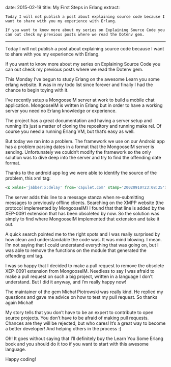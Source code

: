 date: 2015-02-19
title: My First Steps in Erlang
extract:
  >
    Today I will not publish a post about explaining source code because I want to share with you my experience with Erlang.

    If you want to know more about my series on Explaining Source Code you can out check my previous posts where we read the Dotenv gem.
---
Today I will not publish a post about explaining source code because I want to share with you my experience 
with Erlang.

If you want to know more about my series on Explaining Source Code you can out
check my previous posts where we read the Dotenv gem.

This Monday I’ve begun to study Erlang on the awesome Learn you some erlang website.
It was in my todo list since forever and finally I had the chance to begin toying with it.

I’ve recently setup a MongooseIM server at work to build a mobile chat application.
MongooseIM is written in Erlang but in order to have a working server you need no Erlang
knowledge or experience.

The project has a great documentation and having a server setup and running it’s just a matter of
cloning the repository and running make rel. Of course you need a running Erlang VM, but that’s easy as well.

But today we ran into a problem. The framework we use on our Android app has a problem parsing dates
in a format that the MongooseIM server is sending. Unfortunately we couldn’t modify the framework
so the only solution was to dive deep into the server and try to find the offending date format.

Thanks to the android app log we were able to identify the source of the problem, this xml tag:

```xml
<x xmlns='jabber:x:delay' from='capulet.com' stamp='20020910T23:08:25'>Offline Storage</x>
```

The server adds this line to a message stanza when re-submitting messages to previously offline clients.
Searching on the XMPP website (the protocol implemented by MongooseIM) I found that that line is added
by the XEP-0091 extension that has been obsoleted by now. So the solution was simply to find where
MongooseIM implemented that extension and take it out.

A quick search pointed me to the right spots and I was really surprised by how clean and understandable
the code was. It was mind blowing. I mean. I’m not saying that I could understand everything that was
going on, but I was able to remove the functions on the module that generated the offending xml tag.

I was so happy that I decided to make a pull request to remove the obsolete XEP-0091 extension from MongooseIM.
Needless to say I was afraid to make a pull request on such a big project, written in a language
I don’t understand. But I did it anyway, and I’m really happy now!

The maintainer of the gem Michał Piotrowski was really kind. He replied my questions and gave me advice
on how to test my pull request. So thanks again Michał!

My story tells that you don’t have to be an expert to contribute to open source projects.
You don’t have to be afraid of making pull requests. Chances are they will be rejected, but who cares!
It’s a great way to become a better developer! And helping others in the process :)

Oh! It goes without saying that I’ll definitely buy the Learn You Some Erlang book and you should
do it too if you want to start with this awesome language.

Happy coding!
